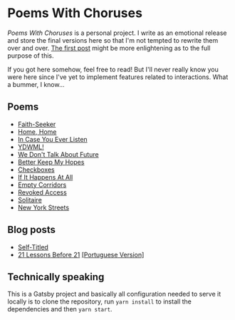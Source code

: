 # Poems With Choruses

_Poems With Choruses_ is a personal project. I write as an emotional release and store the final versions here so that I'm not tempted to rewrite them over and over. [The first post](https://jrobsonjr.github.io/poems-with-choruses/self-titled) might be more enlightening as to the full purpose of this.

If you got here somehow, feel free to read! But I'll never really know you were here since I've yet to implement features related to interactions. What a bummer, I know...

## Poems

* [Faith-Seeker](https://jrobsonjr.github.io/poems-with-choruses/faith-seeker)
* [Home, Home](https://jrobsonjr.github.io/poems-with-choruses/home-home)
* [In Case You Ever Listen](https://jrobsonjr.github.io/poems-with-choruses/in-case-you-ever-listen)
* [YDWML!](https://jrobsonjr.github.io/poems-with-choruses/ydwml!)
* [We Don't Talk About Future](https://jrobsonjr.github.io/poems-with-choruses/we-dont-talk-about-future)
* [Better Keep My Hopes](https://jrobsonjr.github.io/poems-with-choruses/better-keep-my-hopes)
* [Checkboxes](https://jrobsonjr.github.io/poems-with-choruses/checkboxes)
* [If It Happens At All](https://jrobsonjr.github.io/poems-with-choruses/if-it-happens-at-all)
* [Empty Corridors](https://jrobsonjr.github.io/poems-with-choruses/empty-corridors)
* [Revoked Access](https://jrobsonjr.github.io/poems-with-choruses/revoked-access)
* [Solitaire](https://jrobsonjr.github.io/poems-with-choruses/solitaire)
* [New York Streets](https://jrobsonjr.github.io/poems-with-choruses/new-york-streets)

## Blog posts

* [Self-Titled](https://jrobsonjr.github.io/poems-with-choruses/self-titled)
* [21 Lessons Before 21](https://jrobsonjr.github.io/poems-with-choruses/21-lessons) [[Portuguese Version]](https://jrobsonjr.github.io/poems-with-choruses/21-lessons-pt)

## Technically speaking

This is a Gatsby project and basically all configuration needed to serve it locally is to clone the repository, run `yarn install` to install the dependencies and then `yarn start`.
